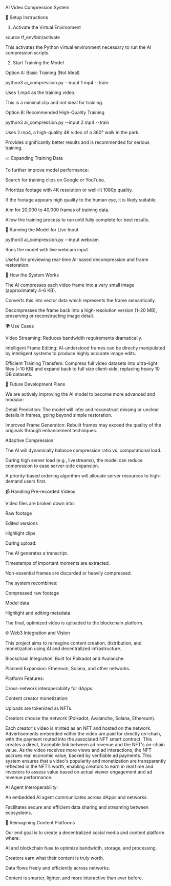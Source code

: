 AI Video Compression System

🔧 Setup Instructions

1. Activate the Virtual Environment

source tf_env/bin/activate

This activates the Python virtual environment necessary to run the AI compression scripts.

2. Start Training the Model

Option A: Basic Training (Not Ideal)

python3 ai_compression.py --input 1.mp4 --train

Uses 1.mp4 as the training video.

This is a minimal clip and not ideal for training.

Option B: Recommended High-Quality Training

python3 ai_compression.py --input 2.mp4 --train

Uses 2.mp4, a high-quality 4K video of a 360° walk in the park.

Provides significantly better results and is recommended for serious training.

📈 Expanding Training Data

To further improve model performance:

Search for training clips on Google or YouTube.

Prioritize footage with 4K resolution or well-lit 1080p quality.

If the footage appears high quality to the human eye, it is likely suitable.

Aim for 20,000 to 40,000 frames of training data.

Allow the training process to run until fully complete for best results.

🔄 Running the Model for Live Input

python3 ai_compression.py --input webcam

Runs the model with live webcam input.

Useful for previewing real-time AI-based decompression and frame restoration.

🧠 How the System Works

The AI compresses each video frame into a very small image (approximately 4–6 KB).

Converts this into vector data which represents the frame semantically.

Decompresses the frame back into a high-resolution version (1–20 MB), preserving or reconstructing image detail.

🌍 Use Cases

Video Streaming: Reduces bandwidth requirements dramatically.

Intelligent Frame Editing: AI-understood frames can be directly manipulated by intelligent systems to produce highly accurate image edits.

Efficient Training Transfers: Compress full video datasets into ultra-light files (~10 KB) and expand back to full size client-side, replacing heavy 10 GB datasets.

🚀 Future Development Plans

We are actively improving the AI model to become more advanced and modular:

Detail Prediction: The model will infer and reconstruct missing or unclear details in frames, going beyond simple restoration.

Improved Frame Generation: Rebuilt frames may exceed the quality of the originals through enhancement techniques.

Adaptive Compression:

The AI will dynamically balance compression ratio vs. computational load.

During high server load (e.g., livestreams), the model can reduce compression to ease server-side expansion.

A priority-based ordering algorithm will allocate server resources to high-demand users first.

📹 Handling Pre-recorded Videos

Video files are broken down into:

Raw footage

Edited versions

Highlight clips

During upload:

The AI generates a transcript.

Timestamps of important moments are extracted.

Non-essential frames are discarded or heavily compressed.

The system recombines:

Compressed raw footage

Model data

Highlight and editing metadata

The final, optimized video is uploaded to the blockchain platform.

🌐 Web3 Integration and Vision

This project aims to reimagine content creation, distribution, and monetization using AI and decentralized infrastructure.

Blockchain Integration: Built for Polkadot and Avalanche.

Planned Expansion: Ethereum, Solana, and other networks.

Platform Features:

Cross-network interoperability for dApps.

Content creator monetization:

Uploads are tokenized as NFTs.

Creators choose the network (Polkadot, Avalanche, Solana, Ethereum).

Each creator's video is minted as an NFT and hosted on the network. Advertisements embedded within the video are paid for directly on-chain, with the payment routed into the associated NFT smart contract. This creates a direct, traceable link between ad revenue and the NFT's on-chain value. As the video receives more views and ad interactions, the NFT accrues real economic value, backed by verifiable ad payments. This system ensures that a video's popularity and monetization are transparently reflected in the NFT’s worth, enabling creators to earn in real time and investors to assess value based on actual viewer engagement and ad revenue performance.

AI Agent Interoperability:

An embedded AI agent communicates across dApps and networks.

Facilitates secure and efficient data sharing and streaming between ecosystems.

🔄 Reimagining Content Platforms

Our end goal is to create a decentralized social media and content platform where:

AI and blockchain fuse to optimize bandwidth, storage, and processing.

Creators earn what their content is truly worth.

Data flows freely and efficiently across networks.

Content is smarter, lighter, and more interactive than ever before.

